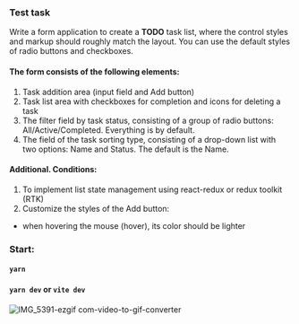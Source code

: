 ### Test task
Write a form application to create a **TODO** task list, where the control styles and markup should roughly match the layout.
You can use the default styles of radio buttons and checkboxes.

#### The form consists of the following elements:
1. Task addition area (input field and Add button)
2. Task list area with checkboxes for completion and icons for deleting a task
3. The filter field by task status, consisting of a group of radio buttons: All/Active/Completed. Everything is by default.
4. The field of the task sorting type, consisting of a drop-down list with two options: Name and Status. The default is the Name.

#### Additional. Conditions:
1. To implement list state management using react-redux or redux toolkit (RTK)
2. Customize the styles of the Add button:

- when hovering the mouse (hover), its color should be lighter

### Start:
#### ```yarn``` 
#### ```yarn dev``` or ```vite dev```
#### 

![IMG_5391-ezgif com-video-to-gif-converter](https://github.com/user-attachments/assets/f4cd51bb-039d-4689-8bbb-8b2d843242cb)
